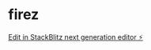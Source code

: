 # firez

[Edit in StackBlitz next generation editor ⚡️](https://stackblitz.com/~/github.com/ArthurPhyto/firez)